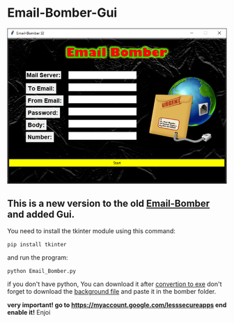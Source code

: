 # Email-Bomber-Gui

<p align="center"><img src="preview.png" alt="PREVIEW"></p>

## This is a new version to the old [Email-Bomber](https://github.com/Deleted-accounts/Email-Bomber/) and added Gui.

You need to install the tkinter module using this command:
```
pip install tkinter
```
and run the program:
```
python Email_Bomber.py
```
if you don't have python, You can download it after [convertion to exe](https://github.com/Deleted-accounts/Email-Bomber-Gui/blob/main/Email_Bomber-Gui.exe?raw=true)
don't forget to download the [background file](https://github.com/Deleted-accounts/Email-Bomber-Gui/blob/main/bg.gif) and paste it in the bomber folder.
 
**very important! go to https://myaccount.google.com/lesssecureapps end enable it!**
Enjoi
